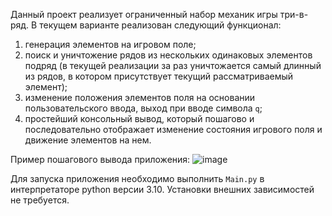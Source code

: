 Данный проект реализует ограниченный набор механик игры три-в-ряд. В текущем варианте реализован следующий функционал: 
1) генерация элементов на игровом поле;
2) поиск и уничтожение рядов из нескольких одинаковых элементов подряд (в текущей реализации за раз уничтожается самый длинный из рядов, в котором присутствует текущий рассматриваемый элемент);
3) изменение положения элементов поля на основании пользовательского ввода, выход при вводе символа `q`;
4) простейший консольный вывод, который пошагово и последовательно отображает изменение состояния игрового поля и движение элементов на нем.

Пример пошагового вывода приложения: 
![image](https://github.com/user-attachments/assets/70f1a78b-d606-433b-b97a-7b8451b065f3)

Для запуска приложения необходимо выполнить `Main.py` в интерпретаторе python версии 3.10. Установки внешних зависимостей не требуется.
